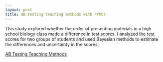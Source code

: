 ```yaml
---
layout: post
title: AB testing teaching methods with PYMC3  
---
```

This study explored whether the order of presenting materials in a high school biology class made a difference in test scores. I analyzed the test scores for two groups of students and used Bayesian methods to estimate the differences and uncertainty in the scores.

[AB Testing Teaching Methods](https://github.com/JoomiK/AB-testing-teaching-methods/blob/master/AB_Testing_teaching_methods.ipynb)
